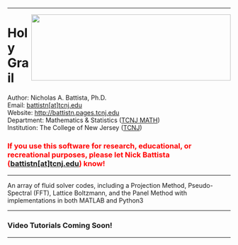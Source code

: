 <hr>  </hr>

<a href="https://github.com/nickabattista/Holy_Grail"><img src="https://static.wixstatic.com/media/50968c_8059692615244fd5b14d29c4a6beec21~mv2.png/v1/fill/w_1142,h_360,al_c,q_85,usm_0.66_1.00_0.01/Holy_Grail.webp" align="right" height="150" width="450" ></a>
<H1> Holy Grail </H1>

Author: Nicholas A. Battista, Ph.D. <br>
Email: <a href="mailto:battistn[at]tcnj.edu"> battistn[at]tcnj.edu </a> <br>
Website: <a href="http://battistn.pages.tcnj.edu"> http://battistn.pages.tcnj.edu </a> <br>
Department: Mathematics & Statistics (<a href="https://mathstat.tcnj.edu/">TCNJ MATH</a>) <br>
Institution: The College of New Jersey (<a href="https://tcnj.edu/">TCNJ</a>) <br> 

<H4>  </H4>

<h3 style="color:red;"> If you use this software for research, educational, or recreational purposes, please let Nick Battista (<a href="mailto:battistn[at]tcnj.edu">battistn[at]tcnj.edu</a>) know! </h3>


<hr> An array of fluid solver codes, including a Projection Method, Pseudo-Spectral (FFT), Lattice Boltzmann, and the Panel Method with implementations in both MATLAB and Python3  </hr>

<hr> </hr>

<H3>Video Tutorials Coming Soon! </H3>

<hr> </hr>
